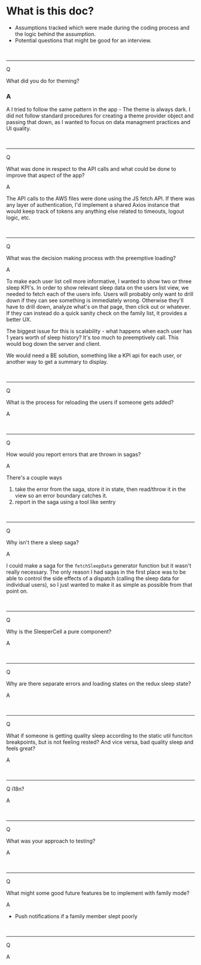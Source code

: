 # What is this doc?

- Assumptions tracked which were made during the coding process and the logic behind the assumption.
- Potential questions that might be good for an interview.

<br>
<hr>

Q

What did you do for theming?

### A

A I tried to follow the same pattern in the app - The theme is always dark. I did not follow standard procedures for creating a theme provider object and passing that down, as I wanted to focus on data managment practices and UI quality.

<br>
<hr>

Q

What was done in respect to the API calls and what could be done to improve that aspect of the app?

A

The API calls to the AWS files were done using the JS fetch API. If there was any layer of authentication, I'd implement a shared Axios instance that would keep track of tokens any anything else related to timeouts, logout logic, etc.

<br>
<hr>

Q

What was the decision making process with the preemptive loading?

A

To make each user list cell more informative, I wanted to show two or three sleep KPI's. In order to show relevant sleep data on the users list view, we needed to fetch each of the users info. Users will probably only want to drill down if they can see something is immediately wrong. Otherwise they'll have to drill down, analyze what's on that page, then click out or whatever. If they can instead do a quick sanity check on the family list, it provides a better UX.

The biggest issue for this is scalability - what happens when each user has 1 years worth of sleep history? It's too much to preemptively call. This would bog down the server and client.

We would need a BE solution, something like a KPI api for each user, or another way to get a summary to display.

<br>
<hr>

Q

What is the process for reloading the users if someone gets added?

A

<br>
<hr>

Q

How would you report errors that are thrown in sagas?

A

There's a couple ways

1. take the error from the saga, store it in state, then read/throw it in the view so an error boundary catches it.
2. report in the saga using a tool like sentry

<br>
<hr>

Q

Why isn't there a sleep saga?

A

I could make a saga for the `fetchSleepData` generator function but it wasn't really necessary. The only reason I had sagas in the first place was to be able to control the side effects of a dispatch (calling the sleep data for individual users), so I just wanted to make it as simple as possible from that point on.

<br>
<hr>

Q

Why is the SleeperCell a pure component?

A

<br>
<hr>

Q

Why are there separate errors and loading states on the redux sleep state?

A

<br>
<hr>

Q

What if someone is getting quality sleep according to the static util funciton breakpoints, but is not feeling rested? And vice versa, bad quality sleep and feels great?

A

<br>
<hr>

Q
i18n?

A

<br>
<hr>

Q

What was your approach to testing?

A

<br>
<hr>

Q

What might some good future features be to implement with family mode?

A

- Push notifications if a family member slept poorly

<br>
<hr>

Q

A
